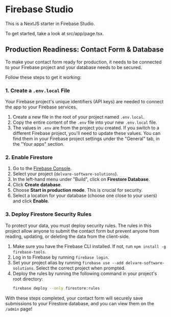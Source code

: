 # Firebase Studio

This is a NextJS starter in Firebase Studio.

To get started, take a look at src/app/page.tsx.

## Production Readiness: Contact Form & Database

To make your contact form ready for production, it needs to be connected to your Firebase project and your database needs to be secured.

Follow these steps to get it working:

### 1. Create a `.env.local` File

Your Firebase project's unique identifiers (API keys) are needed to connect the app to your Firebase services.

1.  Create a new file in the root of your project named `.env.local`.
2.  Copy the entire content of the `.env` file into your new `.env.local` file.
3.  The values in `.env` are from the project you created. If you switch to a different Firebase project, you'll need to update these values. You can find them in your Firebase project settings under the "General" tab, in the "Your apps" section.

### 2. Enable Firestore

1.  Go to the [Firebase Console](https://console.firebase.google.com/).
2.  Select your project (`delvare-software-solutions`).
3.  In the left-hand menu under "Build", click on **Firestore Database**.
4.  Click **Create database**.
5.  Choose **Start in production mode**. This is crucial for security.
6.  Select a location for your database (choose one close to your users) and click **Enable**.

### 3. Deploy Firestore Security Rules

To protect your data, you must deploy security rules. The rules in this project allow anyone to submit the contact form but prevent anyone from reading, updating, or deleting the data from the client-side.

1.  Make sure you have the Firebase CLI installed. If not, run `npm install -g firebase-tools`.
2.  Log in to Firebase by running `firebase login`.
3.  Set your project alias by running `firebase use --add delvare-software-solutions`. Select the correct project when prompted.
4.  Deploy the rules by running the following command in your project's root directory:
    ```bash
    firebase deploy --only firestore:rules
    ```

With these steps completed, your contact form will securely save submissions to your Firestore database, and you can view them on the `/admin` page!
